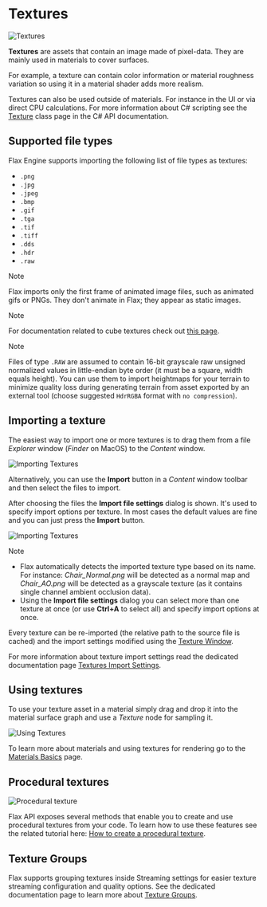# Textures

![Textures](media/parallax-texture.png)

**Textures** are assets that contain an image made of pixel-data. They are mainly used in materials to cover surfaces.

For example, a texture can contain color information or material roughness variation so using it in a material shader adds more realism.

Textures can also be used outside of materials. For instance in the UI or via direct CPU calculations. For more information about C# scripting see the [Texture](http://docs.flaxengine.com/api/FlaxEngine.Texture.html) class page in the C# API documentation.

## Supported file types

Flax Engine supports importing the following list of file types as textures:
- `.png`
- `.jpg`
- `.jpeg`
- `.bmp`
- `.gif`
- `.tga`
- `.tif`
- `.tiff`
- `.dds`
- `.hdr`
- `.raw`

> [!Note]
> Flax imports only the first frame of animated image files, such as animated gifs or PNGs. They don't animate in Flax; they appear as static images.

> [!Note]
> For documentation related to cube textures check out [this page](cube-textures.md).

> [!Note]
> Files of type `.RAW` are assumed to contain 16-bit grayscale raw unsigned normalized values in little-endian byte order (it must be a square, width equals height). You can use them to import heightmaps for your terrain to minimize quality loss during generating terrain from asset exported by an external tool (choose suggested `HdrRGBA` format with `no compression`).

## Importing a texture

The easiest way to import one or more textures is to drag them from a file *Explorer* window (*Finder* on MacOS) to the *Content* window.

![Importing Textures](media/import-texture.jpg)

Alternatively, you can use the **Import** button in a *Content* window toolbar and then select the files to import.

After choosing the files the **Import file settings** dialog is shown. It's used to specify import options per texture. In most cases the default values are fine and you can just press the **Import** button.

![Importing Textures](media/import-settings-textures.jpg)

> [!Note]
> * Flax automatically detects the imported texture type based on its name. For instance: *Chair_Normal.png* will be detected as a normal map and *Chair_AO.png* will be detected as a grayscale texture (as it contains single channel ambient occlusion data).
> * Using the **Import file settings** dialog you can select more than one texture at once (or use **Ctrl+A** to select all) and specify import options at once.

Every texture can be re-imported (the relative path to the source file is cached) and the import settings modified using the [Texture Window](texture-window.md).

For more information about texture import settings read the dedicated documentation page [Textures Import Settings](import-settings.md).

## Using textures

To use your texture asset in a material simply drag and drop it into the material surface graph and use a *Texture* node for sampling it.

![Using Textures](../materials/media/texture-node.png)

To learn more about materials and using textures for rendering go to the [Materials Basics](../materials/basics/index.md) page.

## Procedural textures

![Procedural texture](media/cubeResult.png)

Flax API exposes several methods that enable you to create and use procedural textures from your code. To learn how to use these features see the related tutorial here: [How to create a procedural texture](generate-texture.md).

## Texture Groups

Flax supports grouping textures inside Streaming settings for easier texture streaming configuration and quality options. See the dedicated documentation page to learn more about [Texture Groups](texture-groups.md).
